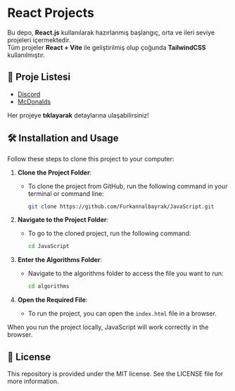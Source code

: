 # React Projects

Bu depo, **React.js** kullanılarak hazırlanmış başlangıç, orta ve ileri seviye projeleri içermektedir.  
Tüm projeler **React + Vite** ile geliştirilmiş olup çoğunda **TailwindCSS** kullanılmıştır.


## 📌 Proje Listesi
- [Discord](discord-clone/)
- [McDonalds](mcdonalds-clone/)

Her projeye **tıklayarak** detaylarına ulaşabilirsiniz!

## 🛠 Installation and Usage

Follow these steps to clone this project to your computer:

1. **Clone the Project Folder**:
   - To clone the project from GitHub, run the following command in your terminal or command line:
     ```bash
     git clone https://github.com/Furkannalbayrak/JavaScript.git
     ```

2. **Navigate to the Project Folder**:
   - To go to the cloned project, run the following command:
     ```bash
     cd JavaScript
     ```

3. **Enter the Algorithms Folder**:
   - Navigate to the algorithms folder to access the file you want to run:
     ```bash
     cd algorithms
     ```
4. **Open the Required File**:
   - To run the project, you can open the `index.html` file in a browser.
     
When you run the project locally, JavaScript will work correctly in the browser.
     


## 📜 License
This repository is provided under the MIT license. See the LICENSE file for more information.
